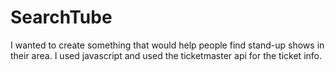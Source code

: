 # SearchTube

I wanted to create something that would help people find stand-up shows in their area. 
I used javascript and used the ticketmaster api for the ticket info. 
